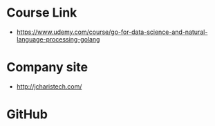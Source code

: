 # Course Link
- https://www.udemy.com/course/go-for-data-science-and-natural-language-processing-golang

# Company site
- http://jcharistech.com/

# GitHub